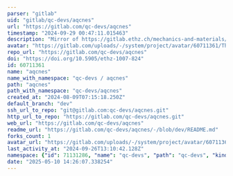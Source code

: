 ```yaml
---
parser: "gitlab"
uid: "gitlab/qc-devs/aqcnes"
url: "https://gitlab.com/qc-devs/aqcnes"
timestamp: "2024-09-29 00:47:11.015463"
description: "Mirror of https://gitlab.ethz.ch/mechanics-and-materials/aqcnes/"
avatar: "https://gitlab.com/uploads/-/system/project/avatar/60711361/ThermalExpansion_Subdomain.png"
repo_url: "https://gitlab.com/qc-devs/aqcnes"
doi: "https://doi.org/10.5905/ethz-1007-824"
id: 60711361
name: "aqcnes"
name_with_namespace: "qc-devs / aqcnes"
path: "aqcnes"
path_with_namespace: "qc-devs/aqcnes"
created_at: "2024-08-09T07:15:18.250Z"
default_branch: "dev"
ssh_url_to_repo: "git@gitlab.com:qc-devs/aqcnes.git"
http_url_to_repo: "https://gitlab.com/qc-devs/aqcnes.git"
web_url: "https://gitlab.com/qc-devs/aqcnes"
readme_url: "https://gitlab.com/qc-devs/aqcnes/-/blob/dev/README.md"
forks_count: 1
avatar_url: "https://gitlab.com/uploads/-/system/project/avatar/60711361/ThermalExpansion_Subdomain.png"
last_activity_at: "2024-09-26T13:10:42.128Z"
namespace: {"id": 71131286, "name": "qc-devs", "path": "qc-devs", "kind": "group", "full_path": "qc-devs", "parent_id": null, "avatar_url": null, "web_url": "https://gitlab.com/groups/qc-devs"}
date: "2025-05-10 14:26:07.338254"
---
```

